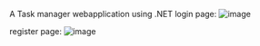 A Task manager webapplication using .NET
login page:
![image](https://github.com/user-attachments/assets/224ab138-3c8d-43b8-b723-17e552dd003d)

register page:
![image](https://github.com/user-attachments/assets/d7376a06-7902-4c3b-bbb8-8b058bf7b27a)



